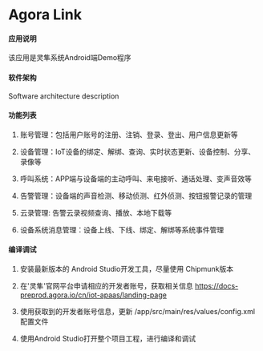 #  Agora Link

#### 应用说明
该应用是灵隼系统Android端Demo程序

#### 软件架构
Software architecture description

#### 功能列表

1. 账号管理：包括用户账号的注册、注销、登录、登出、用户信息更新等

2. 设备管理：IoT设备的绑定、解绑、查询、实时状态更新、设备控制、分享、录像等

3. 呼叫系统：APP端与设备端的主动呼叫、来电接听、通话处理、变声音效等

4. 告警管理：设备端的声音检测、移动侦测、红外侦测、按钮报警记录的管理

5. 云录管理:  告警云录视频查询、播放、本地下载等

6. 设备系统消息管理：设备上线、下线、绑定、解绑等系统事件管理

#### 编译调试

1. 安装最新版本的 Android Studio开发工具，尽量使用 Chipmunk版本

2. 在'灵隼'官网平台申请相应的开发者账号，获取相关信息
   https://docs-preprod.agora.io/cn/iot-apaas/landing-page
    
3. 使用获取到的开发者账号信息，更新 /app/src/main/res/values/config.xml 配置文件

4. 使用Android Studio打开整个项目工程，进行编译和调试




